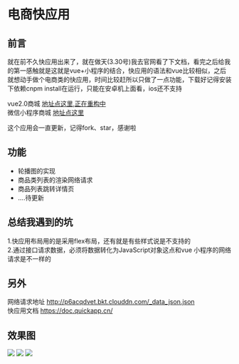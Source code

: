 # 电商快应用

## 前言
就在前不久快应用出来了，就在做天(3.30号)我去官网看了下文档，看完之后给我的第一感触就是这就是vue+小程序的结合，快应用的语法和vue比较相似，之后就想动手做个电商类的快应用，时间比较赶所以只做了一点功能，下载好记得安装下依赖cnpm install在运行，只能在安卓机上面看，ios还不支持

vue2.0商城   [地址点这里,正在重构中](https://github.com/Mynameisfwk/wechat-app-vivo)<br>
微信小程序商城  [地址点这里](https://github.com/Mynameisfwk/wechat-app-vivo)<br>

这个应用会一直更新，记得fork、star，感谢啦

## 功能
* 轮播图的实现
* 商品类列表的渲染网络请求
* 商品列表跳转详情页
* ....待更新


## 总结我遇到的坑<br>

1.快应用布局用的是采用flex布局，还有就是有些样式说是不支持的<br>
2.通过接口请求数据，必须将数据转化为JavaScript对象这点和vue 小程序的网络请求是不一样的<br>

## 另外
网络请求地址 http://p6acqdvet.bkt.clouddn.com/_data_json.json <br>
快应用文档 https://doc.quickapp.cn/


## 效果图
![](http://p6i59meab.bkt.clouddn.com/3.jpg)
![](http://p6i59meab.bkt.clouddn.com/7AD3BF91EE0571C83001283EBC41BDA2_gaitubao_com_340x605.jpg)
![](http://p6i59meab.bkt.clouddn.com/0A1966E1573B7707A6289DC4B2F398FF_gaitubao_com_340x605.jpg)

